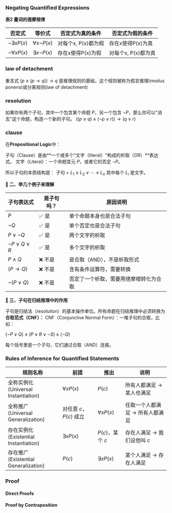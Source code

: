 ### Negating Quantified Expressions
**表2 量词的德摩根律**

| 否定式 | 等价式 | 否定式为真的条件 | 否定式为假的条件 |
|--------|--------|------------------|------------------|
| $\neg\exists xP(x)$ | $\forall x\neg P(x)$ | 对每个x, P(x)都为假 | 存在x使得P(x)为真 |
| $\neg\forall xP(x)$ | $\exists x\neg P(x)$ | 存在x使得P(x)为假 | 对每个x, P(x)都为真 |

### law of detachment
重言式 $(p \land (p \rightarrow q)) \rightarrow q$ 是推理规则的基础，这个规则被称为假言推理(modus ponens)或分离规则(law of detachment)

### resolution
如果你有两个子句，其中一个包含某个命题 $P$，另一个包含 $\neg P$，那么你可以"消去"这个命题，构造一个新的子句。
$((p \lor q) \land (\neg p \lor r)) \rightarrow (q \lor r)$

### clause
在**Propositional Logic**中：

子句（Clause）是由**一个或多个"文字（literal）"构成的析取（OR）**表达式。
文字（Literal）：一个命题变元 $P$，或者它的否定 $\neg P$。

所以子句的本质结构是：
子句 = $L_1 \lor L_2 \lor \cdots \lor L_n$
其中每个 $L_i$ 是文字。

**📌 二、举几个例子来理解**

| 子句表达式 | 是子句吗？ | 原因说明 |
|------------|------------|----------|
| $P$ | ✅ 是 | 单个命题本身也是合法子句 |
| $\neg Q$ | ✅ 是 | 单个否定也是合法子句 |
| $P \lor \neg Q$ | ✅ 是 | 两个文字的析取 |
| $\neg P \lor Q \lor R$ | ✅ 是 | 多个文字的析取 |
| $P \land Q$ | ❌ 不是 | 是合取（AND），不是析取形式 |
| $(P \rightarrow Q)$ | ❌ 不是 | 含有条件运算符，需要转换 |
| $\neg(P \lor Q)$ | ❌ 不是 | 否定了一个析取，需要用德摩根转化为合取 |

**📌 三、子句在归结推理中的作用**

子句是归结法（resolution）的基本操作单位。所有命题在归结推理中必须转换为**合取范式（CNF）：**
CNF（Conjunctive Normal Form）：一堆子句的合取，比如：

$(¬P∨Q)∧(P∨R∨¬S)∧(¬Q)$

每个括号里是一个子句，它们通过合取（AND）连接。

### Rules of Inference for Quantified Statements

| 规则名称 | 前提 | 推出 | 说明 |
|----------|------|------|------|
| 全称实例化<br>(Universal Instantiation) | $\forall x P(x)$ | $P(c)$ | 所有人都满足 → 某人也满足 |
| 全称推广<br>(Universal Generalization) | 对任意 $c$，$P(c)$ 成立 | $\forall x P(x)$ | 任取一个人都满足 → 所有人都满足 |
| 存在实例化<br>(Existential Instantiation) | $\exists x P(x)$ | $P(c)$，某个 $c$ | 存在人满足 → 我们设他叫 $c$ |
| 存在推广<br>(Existential Generalization) | $P(c)$ | $\exists x P(x)$ | 某个人满足 → 存在人满足 |

### Proof
#### Direct Proofs
#### Proof by Contraposition
#### 
